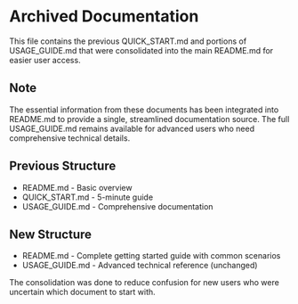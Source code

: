 # Archived Documentation

This file contains the previous QUICK_START.md and portions of USAGE_GUIDE.md that were consolidated into the main README.md for easier user access.

## Note
The essential information from these documents has been integrated into README.md to provide a single, streamlined documentation source. The full USAGE_GUIDE.md remains available for advanced users who need comprehensive technical details.

## Previous Structure
- README.md - Basic overview
- QUICK_START.md - 5-minute guide
- USAGE_GUIDE.md - Comprehensive documentation

## New Structure
- README.md - Complete getting started guide with common scenarios
- USAGE_GUIDE.md - Advanced technical reference (unchanged)

The consolidation was done to reduce confusion for new users who were uncertain which document to start with.